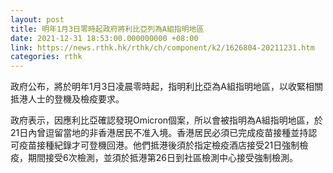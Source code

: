```yaml
---
layout: post
title: 明年1月3日零時起政府將利比亞列為A組指明地區
date: 2021-12-31 18:53:00.000000000 +08:00
link: https://news.rthk.hk/rthk/ch/component/k2/1626804-20211231.htm
categories: rthk
---
```


政府公布，將於明年1月3日凌晨零時起，指明利比亞為A組指明地區，以收緊相關抵港人士的登機及檢疫要求。

政府表示，因應利比亞確認發現Omicron個案，所以會被指明為A組指明地區，於21日內曾逗留當地的非香港居民不准入境。香港居民必須已完成疫苗接種並持認可疫苗接種紀錄才可登機回港。他們抵港後須於指定檢疫酒店接受21日強制檢疫，期間接受6次檢測，並須於抵港第26日到社區檢測中心接受強制檢測。
